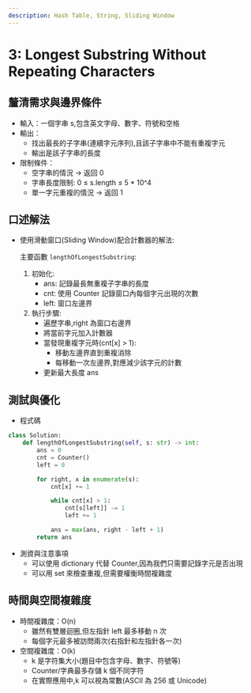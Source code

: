 ```yaml
---
description: Hash Table, String, Sliding Window
---
```


# 3: Longest Substring Without Repeating Characters

## 釐清需求與邊界條件

* 輸入：一個字串 s,包含英文字母、數字、符號和空格
* 輸出：
  * 找出最長的子字串(連續字元序列),且該子字串中不能有重複字元
  * 輸出是該子字串的長度
* 限制條件：
  * 空字串的情況 → 返回 0
  * 字串長度限制: 0 ≤ s.length ≤ 5 \* 10^4
  * 單一字元重複的情況 → 返回 1

## 口述解法

*   使用滑動窗口(Sliding Window)配合計數器的解法:

    主要函數 `lengthOfLongestSubstring`:

    1. 初始化:
       * ans: 記錄最長無重複子字串的長度
       * cnt: 使用 Counter 記錄窗口內每個字元出現的次數
       * left: 窗口左邊界
    2. 執行步驟:
       * 遍歷字串,right 為窗口右邊界
       * 將當前字元加入計數器
       * 當發現重複字元時(cnt\[x] > 1):
         * 移動左邊界直到重複消除
         * 每移動一次左邊界,對應減少該字元的計數
       * 更新最大長度 ans

## 測試與優化

* 程式碼

```python
class Solution:
    def lengthOfLongestSubstring(self, s: str) -> int:
        ans = 0
        cnt = Counter()
        left = 0

        for right, x in enumerate(s):
            cnt[x] += 1

            while cnt[x] > 1:
                cnt[s[left]] -= 1
                left += 1

            ans = max(ans, right - left + 1)
        return ans
```

* 測資與注意事項
  * 可以使用 dictionary 代替 Counter,因為我們只需要記錄字元是否出現
  * 可以用 set 來檢查重複,但需要權衡時間複雜度

## 時間與空間複雜度

* 時間複雜度：O(n)
  * 雖然有雙層迴圈,但左指針 left 最多移動 n 次
  * 每個字元最多被訪問兩次(右指針和左指針各一次)
* 空間複雜度：O(k)
  * k 是字符集大小(題目中包含字母、數字、符號等)
  * Counter/字典最多存儲 k 個不同字符
  * 在實際應用中,k 可以視為常數(ASCII 為 256 或 Unicode)
